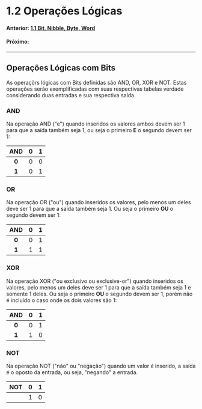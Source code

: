 <link rel="stylesheet" href="css/style.css">

# 1.2 Operações Lógicas 



#### Anterior: [1.1 Bit, Nibble, Byte, Word](./estruturas.md)
#### Próximo: []()

---

## Operações Lógicas com Bits

As operaçõrs lógicas com Bits definidas são AND, OR, XOR e NOT. Estas operações serão exemplificadas com suas respectivas tabelas verdade considerando duas entradas e sua respectiva saída.

### AND
Na operação AND ("e") quando inseridos os valores ambos devem ser 1 para que a saída também seja 1, ou seja o primeiro **E** o segundo devem ser 1:  
  
|AND|0|1|
|:---:|:---:|:---:|
|**0**|0|0|
|**1**|0|1|

### OR
Na operação OR ("ou") quando inseridos os valores, pelo menos um deles deve ser 1 para que a saída também seja 1. Ou seja o primeiro **OU** o segundo devem ser 1:  
  
|AND|0|1|
|:---:|:---:|:---:|
|**0**|0|1|
|**1**|1|1|


### XOR
Na operação XOR ("ou exclusivo ou exclusive-or") quando inseridos os valores, pelo menos um deles deve ser 1 para que a saída também seja 1 e somente 1 deles. Ou seja o primeiro **OU** o segundo devem ser 1, porém não é incluído o caso onde os dois valores são 1:  
  
|AND|0|1|
|:---:|:---:|:---:|
|**0**|0|1|
|**1**|1|0|

### NOT
Na operação NOT ("não" ou "negação") quando um valor é inserido, a saída é o oposto da entrada, ou seja, "negando" a entrada.
  
|NOT|0|1|
|:---:|:---:|:---:|
||1|0|